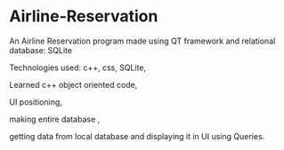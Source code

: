 # Airline-Reservation

An Airline Reservation program made using QT framework and relational database: SQLite

Technologies used: c++, css, SQLite, 

Learned c++ object oriented code,

UI positioning,

making entire database ,

getting data from local database and displaying it in UI using Queries.

